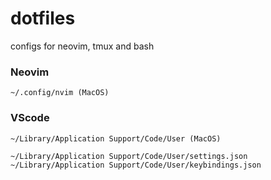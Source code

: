 # dotfiles

configs for neovim, tmux and bash

### Neovim

```
~/.config/nvim (MacOS)
```

### VScode

```
~/Library/Application Support/Code/User (MacOS)

~/Library/Application Support/Code/User/settings.json
~/Library/Application Support/Code/User/keybindings.json
```
